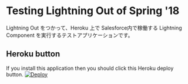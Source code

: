 # Testing Lightning Out of Spring '18

Lightning Out をつかって、Heroku 上で Salesforce内で稼働する Lightning Component を実行するテストアプリケーションです。

## Heroku button

If you install this application then you should click this Heroku deploy button.
[![Deploy](https://www.herokucdn.com/deploy/button.svg)](https://heroku.com/deploy)